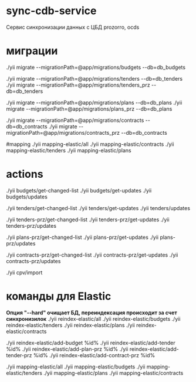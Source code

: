 # sync-cdb-service
Сервис синхронизации данных с ЦБД prozorro, ocds

# миграции
./yii migrate --migrationPath=@app/migrations/budgets --db=db_budgets

./yii migrate --migrationPath=@app/migrations/tenders --db=db_tenders
./yii migrate --migrationPath=@app/migrations/tenders_prz --db=db_tenders

./yii migrate --migrationPath=@app/migrations/plans --db=db_plans
./yii migrate --migrationPath=@app/migrations/plans_prz --db=db_plans

./yii migrate --migrationPath=@app/migrations/contracts --db=db_contracts
./yii migrate --migrationPath=@app/migrations/contracts_prz --db=db_contracts

#mapping
./yii mapping-elastic/all
./yii mapping-elastic/contracts
./yii mapping-elastic/tenders
./yii mapping-elastic/plans

# actions
./yii budgets/get-changed-list
./yii budgets/get-updates
./yii budgets/updates

./yii tenders/get-changed-list
./yii tenders/get-updates
./yii tenders/updates

./yii tenders-prz/get-changed-list
./yii tenders-prz/get-updates
./yii tenders-prz/updates

./yii plans-prz/get-changed-list
./yii plans-prz/get-updates
./yii plans-prz/updates

./yii contracts-prz/get-changed-list
./yii contracts-prz/get-updates
./yii contracts-prz/updates

./yii cpv/import

# команды для Elastic
**Опция "--hard" очищает БД, переиндексация происходит за счет синхронизилок**
./yii reindex-elastic/all
./yii reindex-elastic/budgets
./yii reindex-elastic/tenders
./yii reindex-elastic/plans
./yii reindex-elastic/contracts

./yii reindex-elastic/add-budget %id%
./yii reindex-elastic/add-tender %id%
./yii reindex-elastic/add-plan-prz %id%
./yii reindex-elastic/add-tender-prz %id%
./yii reindex-elastic/add-contract-prz %id%

./yii mapping-elastic/all
./yii mapping-elastic/budgets
./yii mapping-elastic/tenders
./yii mapping-elastic/plans
./yii mapping-elastic/contracts